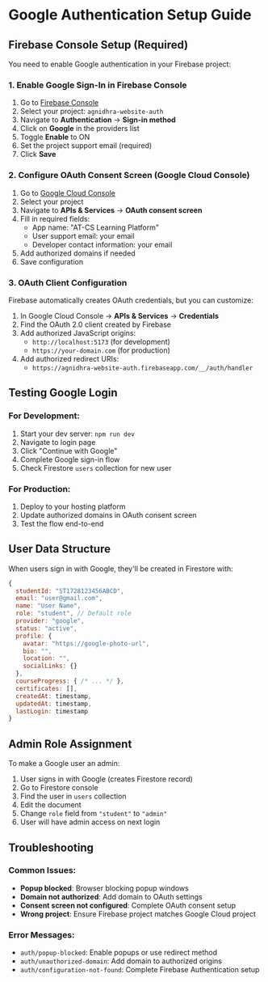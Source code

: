 # Google Authentication Setup Guide

## Firebase Console Setup (Required)

You need to enable Google authentication in your Firebase project:

### 1. Enable Google Sign-In in Firebase Console
1. Go to [Firebase Console](https://console.firebase.google.com/)
2. Select your project: `agnidhra-website-auth`
3. Navigate to **Authentication** → **Sign-in method**
4. Click on **Google** in the providers list
5. Toggle **Enable** to ON
6. Set the project support email (required)
7. Click **Save**

### 2. Configure OAuth Consent Screen (Google Cloud Console)
1. Go to [Google Cloud Console](https://console.cloud.google.com/)
2. Select your project
3. Navigate to **APIs & Services** → **OAuth consent screen**
4. Fill in required fields:
   - App name: "AT-CS Learning Platform"
   - User support email: your email
   - Developer contact information: your email
5. Add authorized domains if needed
6. Save configuration

### 3. OAuth Client Configuration
Firebase automatically creates OAuth credentials, but you can customize:
1. In Google Cloud Console → **APIs & Services** → **Credentials**
2. Find the OAuth 2.0 client created by Firebase
3. Add authorized JavaScript origins:
   - `http://localhost:5173` (for development)
   - `https://your-domain.com` (for production)
4. Add authorized redirect URIs:
   - `https://agnidhra-website-auth.firebaseapp.com/__/auth/handler`

## Testing Google Login

### For Development:
1. Start your dev server: `npm run dev`
2. Navigate to login page
3. Click "Continue with Google"
4. Complete Google sign-in flow
5. Check Firestore `users` collection for new user

### For Production:
1. Deploy to your hosting platform
2. Update authorized domains in OAuth consent screen
3. Test the flow end-to-end

## User Data Structure

When users sign in with Google, they'll be created in Firestore with:

```javascript
{
  studentId: "ST1728123456ABCD",
  email: "user@gmail.com",
  name: "User Name",
  role: "student", // Default role
  provider: "google",
  status: "active",
  profile: {
    avatar: "https://google-photo-url",
    bio: "",
    location: "",
    socialLinks: {}
  },
  courseProgress: { /* ... */ },
  certificates: [],
  createdAt: timestamp,
  updatedAt: timestamp,
  lastLogin: timestamp
}
```

## Admin Role Assignment

To make a Google user an admin:
1. User signs in with Google (creates Firestore record)
2. Go to Firestore console
3. Find the user in `users` collection
4. Edit the document
5. Change `role` field from `"student"` to `"admin"`
6. User will have admin access on next login

## Troubleshooting

### Common Issues:
- **Popup blocked**: Browser blocking popup windows
- **Domain not authorized**: Add domain to OAuth settings
- **Consent screen not configured**: Complete OAuth consent setup
- **Wrong project**: Ensure Firebase project matches Google Cloud project

### Error Messages:
- `auth/popup-blocked`: Enable popups or use redirect method
- `auth/unauthorized-domain`: Add domain to authorized origins
- `auth/configuration-not-found`: Complete Firebase Authentication setup
